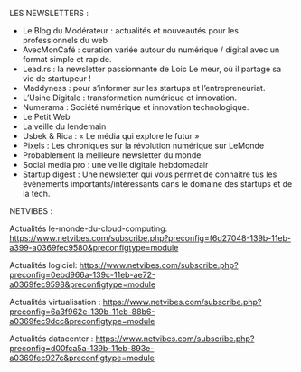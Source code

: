 LES NEWSLETTERS :

- Le Blog du Modérateur : actualités et nouveautés pour les professionnels du web
- AvecMonCafé : curation variée autour du numérique / digital avec un format simple et rapide.
- Lead.rs : la newsletter passionnante de Loic Le meur, où il partage sa vie de startupeur !
- Maddyness : pour s’informer sur les startups et l’entrepreneuriat.
- L’Usine Digitale : transformation numérique et innovation.
- Numerama : Société numérique et innovation technologique.
- Le Petit Web 
- La veille du lendemain 
- Usbek & Rica : « Le média qui explore le futur »
- Pixels : Les chroniques sur la révolution numérique sur LeMonde
- Probablement la meilleure newsletter du monde
- Social media pro : une veille digitale hebdomadair
- Startup digest : Une newsletter qui vous permet de connaitre tus les événements importants/intéressants dans le domaine des startups et de la tech.


NETVIBES : 

Actualités le-monde-du-cloud-computing: https://www.netvibes.com/subscribe.php?preconfig=f6d27048-139b-11eb-a399-a0369fec9580&preconfigtype=module

Actualités logiciel: https://www.netvibes.com/subscribe.php?preconfig=0ebd966a-139c-11eb-ae72-a0369fec9598&preconfigtype=module

Actualités virtualisation : https://www.netvibes.com/subscribe.php?preconfig=6a3f962e-139b-11eb-88b6-a0369fec9dcc&preconfigtype=module

Actualités datacenter :  https://www.netvibes.com/subscribe.php?preconfig=d00fca5a-139b-11eb-893e-a0369fec927c&preconfigtype=module
